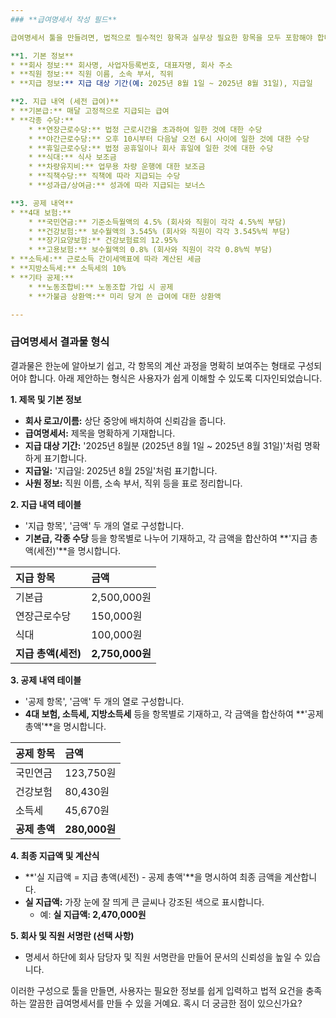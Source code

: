 ```yaml
---
### **급여명세서 작성 필드**

급여명세서 툴을 만들려면, 법적으로 필수적인 항목과 실무상 필요한 항목을 모두 포함해야 합니다. 아래는 급여명세서에 반드시 들어가야 할 입력 필드들을 정리한 것입니다.

**1. 기본 정보**
* **회사 정보:** 회사명, 사업자등록번호, 대표자명, 회사 주소
* **직원 정보:** 직원 이름, 소속 부서, 직위
* **지급 정보:** 지급 대상 기간(예: 2025년 8월 1일 ~ 2025년 8월 31일), 지급일

**2. 지급 내역 (세전 급여)**
* **기본급:** 매달 고정적으로 지급되는 급여
* **각종 수당:**
    * **연장근로수당:** 법정 근로시간을 초과하여 일한 것에 대한 수당
    * **야간근로수당:** 오후 10시부터 다음날 오전 6시 사이에 일한 것에 대한 수당
    * **휴일근로수당:** 법정 공휴일이나 회사 휴일에 일한 것에 대한 수당
    * **식대:** 식사 보조금
    * **차량유지비:** 업무용 차량 운행에 대한 보조금
    * **직책수당:** 직책에 따라 지급되는 수당
    * **성과급/상여금:** 성과에 따라 지급되는 보너스

**3. 공제 내역**
* **4대 보험:**
    * **국민연금:** 기준소득월액의 4.5% (회사와 직원이 각각 4.5%씩 부담)
    * **건강보험:** 보수월액의 3.545% (회사와 직원이 각각 3.545%씩 부담)
    * **장기요양보험:** 건강보험료의 12.95%
    * **고용보험:** 보수월액의 0.8% (회사와 직원이 각각 0.8%씩 부담)
* **소득세:** 근로소득 간이세액표에 따라 계산된 세금
* **지방소득세:** 소득세의 10%
* **기타 공제:**
    * **노동조합비:** 노동조합 가입 시 공제
    * **가불금 상환액:** 미리 당겨 쓴 급여에 대한 상환액

---
```

### **급여명세서 결과물 형식**

결과물은 한눈에 알아보기 쉽고, 각 항목의 계산 과정을 명확히 보여주는 형태로 구성되어야 합니다. 아래 제안하는 형식은 사용자가 쉽게 이해할 수 있도록 디자인되었습니다.

**1. 제목 및 기본 정보**
* **회사 로고/이름:** 상단 중앙에 배치하여 신뢰감을 줍니다.
* **급여명세서:** 제목을 명확하게 기재합니다.
* **지급 대상 기간:** '2025년 8월분 (2025년 8월 1일 ~ 2025년 8월 31일)'처럼 명확하게 표기합니다.
* **지급일:** '지급일: 2025년 8월 25일'처럼 표기합니다.
* **사원 정보:** 직원 이름, 소속 부서, 직위 등을 표로 정리합니다.

**2. 지급 내역 테이블**
* '지급 항목', '금액' 두 개의 열로 구성합니다.
* **기본급, 각종 수당** 등을 항목별로 나누어 기재하고, 각 금액을 합산하여 **'지급 총액(세전)'**을 명시합니다.

| **지급 항목** | **금액** |
| :--- | :--- |
| 기본급 | 2,500,000원 |
| 연장근로수당 | 150,000원 |
| 식대 | 100,000원 |
| **지급 총액(세전)** | **2,750,000원** |

**3. 공제 내역 테이블**
* '공제 항목', '금액' 두 개의 열로 구성합니다.
* **4대 보험, 소득세, 지방소득세** 등을 항목별로 기재하고, 각 금액을 합산하여 **'공제 총액'**을 명시합니다.

| **공제 항목** | **금액** |
| :--- | :--- |
| 국민연금 | 123,750원 |
| 건강보험 | 80,430원 |
| 소득세 | 45,670원 |
| **공제 총액** | **280,000원** |

**4. 최종 지급액 및 계산식**
* **'실 지급액 = 지급 총액(세전) - 공제 총액'**을 명시하여 최종 금액을 계산합니다.
* **실 지급액:** 가장 눈에 잘 띄게 큰 글씨나 강조된 색으로 표시합니다.
    * 예: **실 지급액: 2,470,000원**

**5. 회사 및 직원 서명란 (선택 사항)**
* 명세서 하단에 회사 담당자 및 직원 서명란을 만들어 문서의 신뢰성을 높일 수 있습니다.

이러한 구성으로 툴을 만들면, 사용자는 필요한 정보를 쉽게 입력하고 법적 요건을 충족하는 깔끔한 급여명세서를 만들 수 있을 거예요. 혹시 더 궁금한 점이 있으신가요?